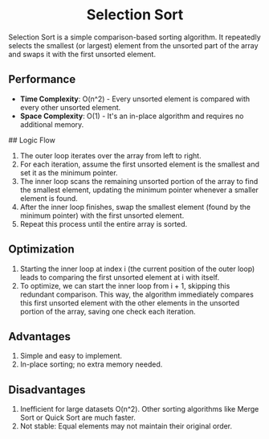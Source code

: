 <h1 align="center">Selection Sort</h1>
Selection Sort is a simple comparison-based sorting algorithm. It repeatedly selects the smallest (or largest) element from the unsorted part of the array and swaps it with the first unsorted element. 

## Performance
- **Time Complexity**: O(n^2) - Every unsorted element is compared with every other unsorted element.
- **Space Complexity**: O(1) - It's an in-place algorithm and requires no additional memory.

## Logic Flow
1. The outer loop iterates over the array from left to right.
2. For each iteration, assume the first unsorted element is the smallest and set it as the minimum pointer.
3. The inner loop scans the remaining unsorted portion of the array to find the smallest element, updating the minimum pointer whenever a smaller element is found.
4. After the inner loop finishes, swap the smallest element (found by the minimum pointer) with the first unsorted element.
5. Repeat this process until the entire array is sorted.


## Optimization
1. Starting the inner loop at index i (the current position of the outer loop) leads to comparing the first unsorted element at i with itself.
2. To optimize, we can start the inner loop from i + 1, skipping this redundant comparison. This way, the algorithm immediately compares this first unsorted element with the other elements in the unsorted portion of the array, saving one check each iteration.

## Advantages
1. Simple and easy to implement.
2. In-place sorting; no extra memory needed.

## Disadvantages
1. Inefficient for large datasets O(n^2). Other sorting algorithms like Merge Sort or Quick Sort are much faster.
2. Not stable: Equal elements may not maintain their original order.